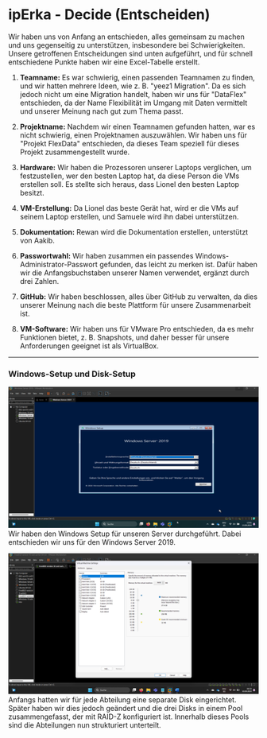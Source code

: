 # ipErka - Decide (Entscheiden)

Wir haben uns von Anfang an entschieden, alles gemeinsam zu machen und uns gegenseitig zu unterstützen, insbesondere bei Schwierigkeiten. Unsere getroffenen Entscheidungen sind unten aufgeführt, und für schnell entschiedene Punkte haben wir eine Excel-Tabelle erstellt.

1. **Teamname:** Es war schwierig, einen passenden Teamnamen zu finden, und wir hatten mehrere Ideen, wie z. B. "yeez1 Migration". Da es sich jedoch nicht um eine Migration handelt, haben wir uns für "DataFlex" entschieden, da der Name Flexibilität im Umgang mit Daten vermittelt und unserer Meinung nach gut zum Thema passt.

2. **Projektname:** Nachdem wir einen Teamnamen gefunden hatten, war es nicht schwierig, einen Projektnamen auszuwählen. Wir haben uns für "Projekt FlexData" entschieden, da dieses Team speziell für dieses Projekt zusammengestellt wurde.

3. **Hardware:** Wir haben die Prozessoren unserer Laptops verglichen, um festzustellen, wer den besten Laptop hat, da diese Person die VMs erstellen soll. Es stellte sich heraus, dass Lionel den besten Laptop besitzt.

4. **VM-Erstellung:** Da Lionel das beste Gerät hat, wird er die VMs auf seinem Laptop erstellen, und Samuele wird ihn dabei unterstützen.

5. **Dokumentation:** Rewan wird die Dokumentation erstellen, unterstützt von Aakib.

6. **Passwortwahl:** Wir haben zusammen ein passendes Windows-Administrator-Passwort gefunden, das leicht zu merken ist. Dafür haben wir die Anfangsbuchstaben unserer Namen verwendet, ergänzt durch drei Zahlen.

7. **GitHub:** Wir haben beschlossen, alles über GitHub zu verwalten, da dies unserer Meinung nach die beste Plattform für unsere Zusammenarbeit ist.

8. **VM-Software:** Wir haben uns für VMware Pro entschieden, da es mehr Funktionen bietet, z. B. Snapshots, und daher besser für unsere Anforderungen geeignet ist als VirtualBox.

---

### Windows-Setup und Disk-Setup 

![Windows Setup](https://github.com/ironflipper/DataFlex/blob/main/Dokumentationen/iperka/Images/Bild.png)  
Wir haben den Windows Setup für unseren Server durchgeführt. Dabei entschieden wir uns für den Windows Server 2019.

![RAID-Z Pool](https://github.com/ironflipper/DataFlex/blob/main/Dokumentationen/iperka/Images/Bild%20(5).png)  
Anfangs hatten wir für jede Abteilung eine separate Disk eingerichtet. Später haben wir dies jedoch geändert und die drei Disks in einem Pool zusammengefasst, der mit RAID-Z konfiguriert ist. Innerhalb dieses Pools sind die Abteilungen nun strukturiert unterteilt.
